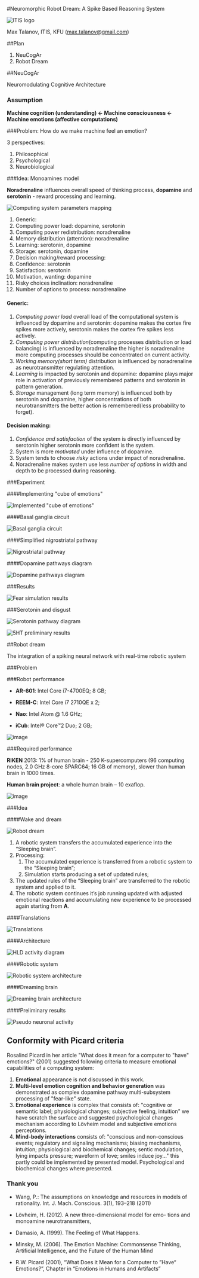 #Neuromorphic Robot Dream: A Spike Based Reasoning System

![ITIS logo](ITIS_logo_bright.png)

Max Talanov, ITIS, KFU (max.talanov@gmail.com)

##Plan

1. NeuCogAr
1. Robot Dream

##NeuCogAr

Neuromodulating Cognitive Architecture

### Assumption

**Machine cognition (understanding) <- Machine consciousness <- Machine emotions (affective computations)**

###Problem: How do we make machine feel an emotion?

3 perspectives: 

1. Philosophical
1. Psychological
1. Neurobiological

###Idea: Monoamines model

**Noradrenaline** influences overall speed of thinking process, **dopamine** and **serotonin** - reward processing and learning.

![Computing system parameters mapping](figure3_cube_of_parameters_front.png)

 1. Generic:
   2. Computing power load: dopamine, serotonin
   2. Computing power redistribution: noradrenaline
   2. Memory distribution (attention): noradrenaline
   2. Learning: serotonin, dopamine
   2. Storage: serotonin, dopamine
 1. Decision making/reward processing:
   2. Confidence: serotonin
   2. Satisfaction: serotonin
   2. Motivation, wanting: dopamine
   2. Risky choices inclination: noradrenaline
   2. Number of options to process: noradrenaline

#### Generic:

1. *Computing power load* overall load of the computational system is influenced by dopamine and serotonin: dopamine makes the cortex fire spikes more actively, serotonin makes the cortex fire spikes less actively.
1. *Computing power distribution*(computing processes distribution or load balancing) is influenced by noradrenaline the higher is noradrenaline more computing processes should be concentrated on current activity.
1. *Working memory(short term)* distribution is influenced by noradrenaline as neurotransmitter regulating attention.
1. *Learning* is impacted by serotonin and dopamine: dopamine plays major role in activation of previously remembered patterns and serotonin in pattern generation.
1. *Storage* management (long term memory) is influenced both by serotonin and dopamine, higher concentrations of both neurotransmitters the better action is remembered(less probability to forget).

#### Decision making:

1. *Confidence and satisfaction* of the system is directly influenced by serotonin higher serotonin more confident is the system.
1. System is more *motivated* under influence of dopamine.
1. System tends to choose *risky* actions under impact of noradrenaline.
1. Noradrenaline makes system use less *number of options* in width and depth to be processed during reasoning.

###Experiment

####Implementing "cube of emotions"

![Implemented "cube of emotions"](advanced_cube_weight.png)

####Basal ganglia circuit

![Basal ganglia circuit](Basal_ganglia_circuits_cropped.png)

####Simplified nigrostriatal pathway

![Nigrostriatal pathway](nigrostriatal.png)

####Dopamine pathways diagram

![Dopamine pathways diagram](dopamine_diagram.png)

###Results

![Fear simulation results](result.png)

###Serotonin and disgust

![Serotonin pathway diagram](serotonin_diagram.png)

![5HT preliminary results](https://raw.githubusercontent.com/research-team/NEUCOGAR/master/NEST/cube/dopa%2Bsero/results/spikes_cerebral%20cortex%20%5B5ht%5D%2Bdopa.png)

##Robot dream

The integration of a spiking neural network with real-time robotic system

###Problem

###Robot performance


-   **AR-601**: Intel Core i7-4700EQ; 8 GB;

-   **REEM-C**: Intel Core i7 2710QE x 2;

-   **Nao**: Intel Atom @ 1.6 GHz;

-   **iCub**: Intel® Core™2 Duo; 2 GB;

![image](ASIMO_Conducting.jpg)

###Required performance

**RIKEN** 2013: 1% of human brain - 250 K-supercomputers (96
computing nodes, 2.0 GHz 8-core SPARC64; 16 GB of memory), slower than
human brain in 1000 times.

**Human brain project**: a whole human brain – 10 exaflop.

![image](RIKEN_AICS.jpg)

###Idea

####Wake and dream

![Robot dream](robot-dream.png)


1.  A robotic system transfers the accumulated experience into the
    “Sleeping brain”.
2.  Processing:
    1.  The accumulated experience is transferred from a robotic system
        to the “Sleeping brain”;
    2.  Simulation starts producing a set of updated rules;
3.  The updated rules of the “Sleeping brain” are transferred to the
    robotic system and applied to it.
4.  The robotic system continues it’s job running updated with adjusted
    emotional reactions and accumulating new experience to be processed
    again starting from **A**.

####Translations

![Translations](robot-dream_translations.png)

####Architecture 

![HLD activity diagram](https://github.com/research-team/robot-dream/blob/master/doc/HLD_Activity_life_cycle.png?raw=true)

####Robotic system

![Robotic system architecture](https://github.com/research-team/robot-dream/blob/master/doc/HLD_Component_RobotLifeCycle.png?raw=true)

####Dreaming brain

![Dreaming brain architecture](https://raw.githubusercontent.com/research-team/robot-dream/master/doc/HLD_Component_SleepingBrain.png)

####Preliminary results

![Pseudo neuronal activity](pseudo-neuronal-activity.jpg)

## Conformity with Picard criteria

Rosalind Picard in her article "What does it mean for a computer to "have" emotions?" (2001) suggested following criteria to measure emotional capabilities of a computing system:

1. **Emotional** appearance is not discussed in this work. 
1. **Multi-level emotion cognition and behavior generation** was demonstrated as complex dopamine pathway multi-subsystem processing of "fear-like" state.
1. **Emotional experience** is complex that consists of: "cognitive or semantic label; physiological changes; subjective feeling, intuition" we have scratch the surface and suggested psychological changes mechanism according to Lövheim model and subjective emotions perceptions. 
1. **Mind-body interactions** consists of: "conscious and non-conscious events; regulatory and signaling mechanisms; biasing mechanisms, intuition; physiological and biochemical changes; sentic modulation, lying impacts pressure; waveform of love; smiles induce joy..." this partly could be implemented by presented model. Psychological and biochemical changes where presented.

### Thank you

-   Wang, P.: The assumptions on knowledge and resources in models
    of rationality. Int. J. Mach. Conscious. 3(1), 193–218 (2011)

-   Lövheim, H. (2012). A new three-dimensional model for emo- tions and
    monoamine neurotransmitters,

-   Damasio, A. (1999). The Feeling of What Happens.

-   Minsky, M. (2006). The Emotion Machine: Commonsense Thinking,
    Artificial Intelligence, and the Future of the Human Mind

-   R.W. Picard (2001), “What Does it Mean for a Computer to ”Have“
    Emotions?”, Chapter in “Emotions in Humans and Artifacts”
